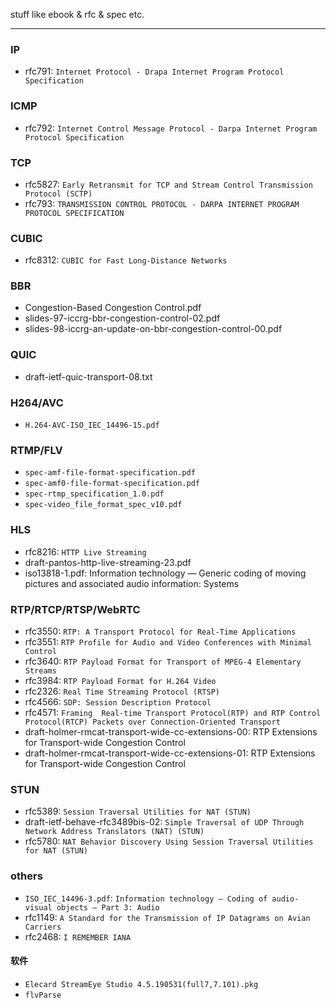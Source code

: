 stuff like ebook & rfc & spec etc.

---

### IP

* rfc791: `Internet Protocol - Drapa Internet Program Protocol Specification`

### ICMP

* rfc792: `Internet Control Message Protocol - Darpa Internet Program Protocol Specification`

### TCP

* rfc5827: `Early Retransmit for TCP and Stream Control Transmission Protocol (SCTP)`
* rfc793: `TRANSMISSION CONTROL PROTOCOL - DARPA INTERNET PROGRAM PROTOCOL SPECIFICATION`

### CUBIC

* rfc8312: `CUBIC for Fast Long-Distance Networks`

### BBR

* Congestion-Based Congestion Control.pdf
* slides-97-iccrg-bbr-congestion-control-02.pdf
* slides-98-iccrg-an-update-on-bbr-congestion-control-00.pdf

### QUIC

* draft-ietf-quic-transport-08.txt

### H264/AVC

* `H.264-AVC-ISO_IEC_14496-15.pdf`

### RTMP/FLV

* `spec-amf-file-format-specification.pdf`
* `spec-amf0-file-format-specification.pdf`
* `spec-rtmp_specification_1.0.pdf`
* `spec-video_file_format_spec_v10.pdf`

### HLS

* rfc8216: `HTTP Live Streaming`
* draft-pantos-http-live-streaming-23.pdf
* iso13818-1.pdf: Information technology — Generic coding of moving pictures and associated audio information: Systems

### RTP/RTCP/RTSP/WebRTC

* rfc3550: `RTP: A Transport Protocol for Real-Time Applications`
* rfc3551: `RTP Profile for Audio and Video Conferences with Minimal Control`
* rfc3640: `RTP Payload Format for Transport of MPEG-4 Elementary Streams`
* rfc3984: `RTP Payload Format for H.264 Video`
* rfc2326: `Real Time Streaming Protocol (RTSP)`
* rfc4566: `SDP: Session Description Protocol`
* rfc4571: `Framing  Real-time Transport Protocol(RTP) and RTP Control Protocol(RTCP) Packets over Connection-Oriented Transport`
* draft-holmer-rmcat-transport-wide-cc-extensions-00: RTP Extensions for Transport-wide Congestion Control
* draft-holmer-rmcat-transport-wide-cc-extensions-01: RTP Extensions for Transport-wide Congestion Control

### STUN

* rfc5389: `Session Traversal Utilities for NAT (STUN)`
* draft-ietf-behave-rfc3489bis-02: `Simple Traversal of UDP Through Network Address Translators (NAT) (STUN)`
* rfc5780: `NAT Behavior Discovery Using Session Traversal Utilities for NAT (STUN)`

### others

* `ISO_IEC_14496-3.pdf`: `Information technology — Coding of audio-visual objects — Part 3: Audio`
* rfc1149: `A Standard for the Transmission of IP Datagrams on Avian Carriers`
* rfc2468: `I REMEMBER IANA`

#### 软件

* `Elecard StreamEye Studio 4.5.190531(full7,7.101).pkg`
* `flvParse`
